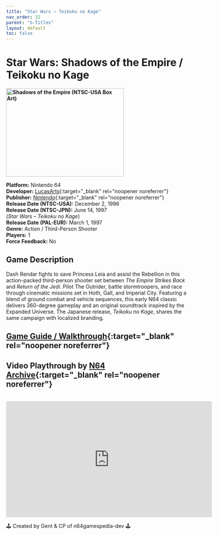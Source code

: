 ```yaml
---
title: "Star Wars – Teikoku no Kage"
nav_order: 32
parent: "S-Titles"
layout: default
toc: false
---
```


# Star Wars: Shadows of the Empire / Teikoku no Kage

<b>
<img src="https://images.launchbox-app.com/c4d1e75f-873a-4ce5-81bb-98168dc77888.jpg" alt="Shadows of the Empire (NTSC-USA Box Art)" width="320" height="240" />
</b>

**Platform:** Nintendo 64  
**Developer:** [LucasArts](https://en.wikipedia.org/wiki/LucasArts){:target="_blank" rel="noopener noreferrer"}  
**Publisher:** [Nintendo](https://en.wikipedia.org/wiki/Nintendo){:target="_blank" rel="noopener noreferrer"}  
**Release Date (NTSC-USA):** December 2, 1996  
**Release Date (NTSC-JPN):** June 14, 1997  
(*Star Wars – Teikoku no Kage*)  
**Release Date (PAL-EUR):** March 1, 1997  
**Genre:** Action / Third-Person Shooter  
**Players:** 1  
**Force Feedback:** No  

## Game Description  
Dash Rendar fights to save Princess Leia and assist the Rebellion in this action-packed third-person shooter set between *The Empire Strikes Back* and *Return of the Jedi*. Pilot The Outrider, battle stormtroopers, and race through cinematic missions set in Hoth, Gall, and Imperial City. Featuring a blend of ground combat and vehicle sequences, this early N64 classic delivers 360-degree gameplay and an original soundtrack inspired by the Expanded Universe. The Japanese release, *Teikoku no Kage*, shares the same campaign with localized branding.

## [Game Guide / Walkthrough](https://gamefaqs.gamespot.com/n64/198789-star-wars-shadows-of-the-empire/faqs/48468){:target="_blank" rel="noopener noreferrer"}

## Video Playthrough by [N64 Archive](https://www.youtube.com/@N64Archive){:target="_blank" rel="noopener noreferrer"}  
<br />  
<iframe width="560" height="315" src="https://www.youtube.com/embed/6aFMsFdYCRw" title="Shadows of the Empire Gameplay – N64 Archive" frameborder="0" allowfullscreen></iframe>

🕹️ Created by Gent & CP of n64gamespedia-dev 🕹️

<!-- Vault Format: n64gamespedia-dev -->
<!-- Protocol Source: _vault-specs/format-protocol.md -->
